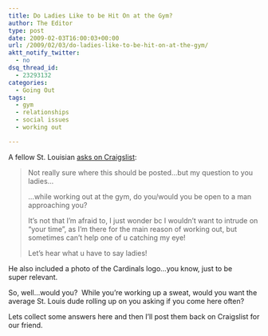 ```yaml
---
title: Do Ladies Like to be Hit On at the Gym?
author: The Editor
type: post
date: 2009-02-03T16:00:03+00:00
url: /2009/02/03/do-ladies-like-to-be-hit-on-at-the-gym/
aktt_notify_twitter:
  - no
dsq_thread_id:
  - 23293132
categories:
  - Going Out
tags:
  - gym
  - relationships
  - social issues
  - working out

---
```

A fellow St. Louisian [asks on Craigslist][1]:

> Not really sure where this should be posted&#8230;but my question to you ladies&#8230; 
> 
> &#8230;while working out at the gym, do you/would you be open to a man approaching you? 
> 
> It&#8217;s not that I&#8217;m afraid to, I just wonder bc I wouldn&#8217;t want to intrude on &#8220;your time&#8221;, as I&#8217;m there for the main reason of working out, but sometimes can&#8217;t help one of u catching my eye! 
> 
> Let&#8217;s hear what u have to say ladies!

He also included a photo of the Cardinals logo&#8230;you know, just to be super relevant.

So, well&#8230;would you?  While you&#8217;re working up a sweat, would you want the average St. Louis dude rolling up on you asking if you come here often?

Lets collect some answers here and then I&#8217;ll post them back on Craigslist for our friend.

 [1]: http://stlouis.craigslist.org/mis/1017160773.html
